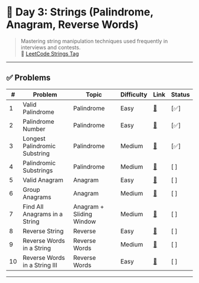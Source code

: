
# 📘 Day 3: Strings (Palindrome, Anagram, Reverse Words)

> Mastering string manipulation techniques used frequently in interviews and contests.  
> 🔗 [LeetCode Strings Tag](https://leetcode.com/tag/string/)

---

## ✅ Problems

| # | Problem | Topic | Difficulty | Link | Status |
|--|---------|-------|------------|------|--------|
| 1 | Valid Palindrome | Palindrome | Easy | [🔗](https://leetcode.com/problems/valid-palindrome/) | [✅] |
| 2 | Palindrome Number | Palindrome | Easy | [🔗](https://leetcode.com/problems/palindrome-number/) | [✅] |
| 3 | Longest Palindromic Substring | Palindrome | Medium | [🔗](https://leetcode.com/problems/longest-palindromic-substring/) | [✅] |
| 4 | Palindromic Substrings | Palindrome | Medium | [🔗](https://leetcode.com/problems/palindromic-substrings/) | [ ] |
| 5 | Valid Anagram | Anagram | Easy | [🔗](https://leetcode.com/problems/valid-anagram/) | [ ] |
| 6 | Group Anagrams | Anagram | Medium | [🔗](https://leetcode.com/problems/group-anagrams/) | [ ] |
| 7 | Find All Anagrams in a String | Anagram + Sliding Window | Medium | [🔗](https://leetcode.com/problems/find-all-anagrams-in-a-string/) | [ ] |
| 8 | Reverse String | Reverse | Easy | [🔗](https://leetcode.com/problems/reverse-string/) | [ ] |
| 9 | Reverse Words in a String | Reverse Words | Medium | [🔗](https://leetcode.com/problems/reverse-words-in-a-string/) | [ ] |
| 10 | Reverse Words in a String III | Reverse Words | Easy | [🔗](https://leetcode.com/problems/reverse-words-in-a-string-iii/) | [ ] |

---
